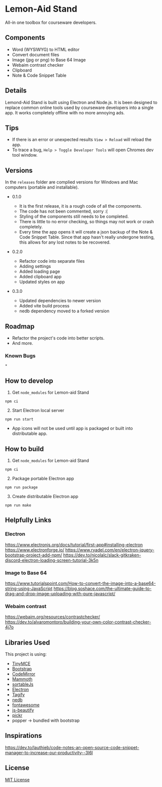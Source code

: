 # Lemon-Aid Stand
All-in one toolbox for courseware developers. 

## Components
* Word (WYSIWYG) to HTML editor
* Convert document files
* Image (jpg or png) to Base 64 Image
* Webaim contrast checker
* Clipboard
* Note & Code Snippet Table

## Details
Lemond-Aid Stand is built using Electron and Node.js. It is been designed to replace common online tools used by courseware developers into a single app. It works completely offline with no more annoying ads.

## Tips
* If there is an error or unexpected results `View > Reload` will reload the app.
* To trace a bug, `Help > Toggle Developer Tools` will open Chromes dev tool window.

## Versions
In the `releases` folder are complied versions for Windows and Mac computers (portable and installable).
* 0.1.0
    * It is the first release, it is a rough code of all the components.
    * The code has not been commented, sorry :( 
    * Styling of the components still needs to be completed. 
    * There is little to no error checking, so things may not work or crash completely.
    * Every time the app opens it will create a json backup of the Note & Code Snippet Table. Since that app hasn't really undergone testing, this allows for any lost notes to be recovered.

* 0.2.0
    * Refactor code into separate files
    * Adding settings
    * Added loading page
    * Added clipboard app
    * Updated styles on app

* 0.3.0
    * Updated dependencies to newer version
    * Added vite build process
    * nedb dependency moved to a forked version

## Roadmap
* Refactor the project's code into better scripts. 
* And more.

### Known Bugs
    * 

## How to develop
1. Get `node_modules` for Lemon-aid Stand
```
npm ci
```
2. Start Electron local server
```
npm run start
```

* App icons will not be used until app is packaged or built into distributable app.

## How to build
1. Get `node_modules` for Lemon-aid Stand
```
npm ci
```
2. Package portable Electron app
```
npm run package
```
3. Create distributable Electron app
```
npm run make
```

## Helpfully Links
### Electron
https://www.electronjs.org/docs/tutorial/first-app#installing-electron
https://www.electronforge.io/
https://www.ryadel.com/en/electron-jquery-bootstrap-project-add-npm/
https://dev.to/nicolalc/slack-gitkraken-discord-electron-loading-screen-tutorial-3k5n

### Image to Base 64
https://www.tutorialspoint.com/How-to-convert-the-image-into-a-base64-string-using-JavaScript
https://blog.soshace.com/the-ultimate-guide-to-drag-and-drop-image-uploading-with-pure-javascript/

### Webaim contrast
https://webaim.org/resources/contrastchecker/
https://dev.to/alvaromontoro/building-your-own-color-contrast-checker-4j7o


## Libraries Used
This project is using: 
* [TinyMCE](https://www.tiny.cloud/docs/)
* [Bootstrap](https://v5.getbootstrap.com/docs/5.0/getting-started/introduction/)
* [CodeMirror](https://codemirror.net/)
* [Mammoth](https://github.com/mwilliamson/mammoth.js)
* [sortableJs](https://github.com/SortableJS/Sortable)
* [Electron](https://www.electronjs.org/docs)
* [Tagify](https://github.com/yairEO/tagify)
* [nedb](https://github.com/seald/nedb)
* [fontawesome](https://fontawesome.com/icons/)
* [js-beautify](https://github.com/beautify-web/js-beautify)
* [pickr](https://github.com/Simonwep/pickr)
* popper -> bundled with bootstrap 

## Inspirations
https://dev.to/lauthieb/code-notes-an-open-source-code-snippet-manager-to-increase-our-productivity--3l6l

## License
[MIT License](https://github.com/amommersteeg/Lemon-Aid_Stand/blob/master/LICENSE)
